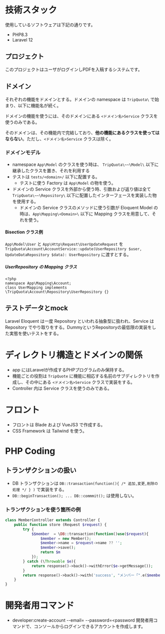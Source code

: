 # 技術スタック

使用しているソフトウェアは下記の通りです。

- PHP8.3
- Laravel 12

## プロジェクト

このプロジェクトはユーザがログインしPDFを入稿するシステムです。

## ドメイン

それぞれの機能をドメインとする。ドメインの namespace は `TripQuota\` で始まり、以下に機能名が続く。

ドメインの機能を使うには、そのドメインにある `<ドメイン名>Service` クラスを使うのみである。

そのドメインは、その機能内で完結しており、**他の機能にあるクラスを使ってはならない**。ただし、`<ドメイン名>Service` クラスは除く。

### ドメインモデル

- namespace `App\Model` のクラスを使う時は、 `TripQuota\~~\Model\` 以下に継承したクラスを置き、それを利用する
- テストは `tests/<domain>/` 以下に配置する。
    - テストに使う Factory は `App\Model` の物を使う。
- ドメインの Service クラスを外部から使う時、引数および返り値は全て `TripQuota\~~\Repository\` 以下に配置したインターフェースを実装した物を使用する。
    - ドメインの Service クラスのメソッドに使う引数が Eloquent Model の時は、`App\Mapping\<Domain>\` 以下に Mapping クラスを用意して、それを使う。

#### Bisection クラス例

`App\Model\User` と `App\Http\Request\UserUpdateRequest` を `TripQuota\Account\AccountService::update(UserRepository $user, UpdateDataRepository $data): UserRepository` に渡すとする。

##### UserRepository の Mapping クラス

```
<?php
namespace App\Mapping\Account;
class UserMapping implements \TripQuota\Account\Repository\UserRepository {}
```

## テストデータとmock

Laravel Eloquent は一度 Repository といわれる抽象型に扱われ、Service は Repository でやり取りをする。DummyというRepositoryの最低限の実装をした実態を使いテストをする。

# ディレクトリ構造とドメインの関係

- app にはLaravelが作成するPHPプログラムのみ保持する。
- 機能ごとの役割は `TripQuote` に機能に相応する名前のサブディレクトリを作成し、その中にある `<ドメイン名>Service` クラスで実装をする。
- Controller 内は Service クラスを使うのみである。

# フロント

- フロントは Blade および VueJS3 で作成する。
- CSS Framework は Tailwind を使う。

# PHP Coding

## トランザクションの扱い

- DB トランザクションは `DB::transaction(function(){ /* 追加,変更,削除の処理 */ } )` で実装をする。
- `DB::beginTransaction(); ... DB::commmit();` は使用しない。

### トランザクションを使う箇所の例

```php
class MemberController extends Controller {
    public function store (Request $request) {
        try {
            $$member  = \DB::transaction(function()use($request){
                $member = new Member();
                $member->name = $request->name ?? '';
                $member->save();
                return $m
            });
        } catch (\Throwable $e){
            return response()->back()->withError($e->getMessage());
        }
        return response()->back()->with('success', "メンバー「".e($member->name)."」さんを追加しました");
    }
}
```

# 開発者用コマンド

- developer:create-account --email=<email> --password=<password
    開発者用コマンドで、コンソールからログインできるアカウントを作成します。